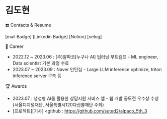 # 김도현

☎️ Contacts & Resume

[mail Badge]
[Linkedin Badge]
[Notion]
[velog]

💼 Career
* 2022.12 ~ 2023.06 : (주)알파코[누구나 AI] 딥러닝 부트캠프 - ML engineer, Data scientist 기본 과정 수료
* 2023.07 ~ 2023.09 : Naver 인턴십 - Large LLM inference optimize, triton inference server 구축 등

🏆 Awards
- 2023.07 : 생성형 AI를 활용한 상담지원 서비스 앱・웹 개발 공모전 우수상 수상(서울디지털재단, 서울특별시120다산콜재단 주최)
 - [프로젝트][기사] <github : <https://github.com/suted2/alpaco_5th_3> 




